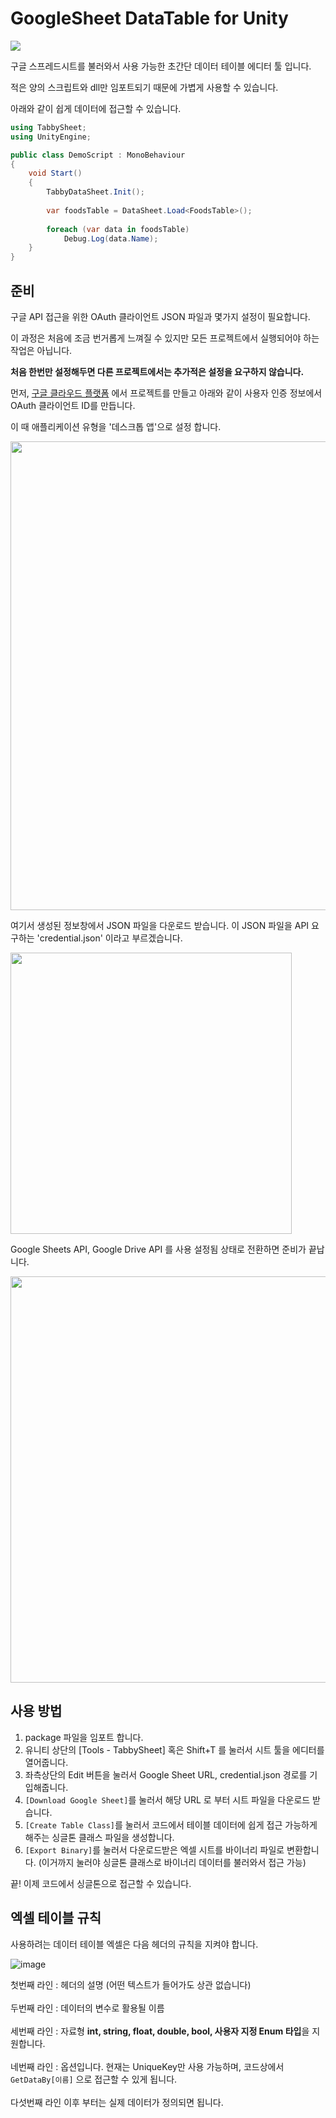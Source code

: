 # GoogleSheet DataTable for Unity

![](https://github.com/MyNameIsDabin/UnityGoogleSheetDataTable/blob/main/Guide/02.png)

구글 스프레드시트를 불러와서 사용 가능한 초간단 데이터 테이블 에디터 툴 입니다.

적은 양의 스크립트와 dll만 임포트되기 때문에 가볍게 사용할 수 있습니다.

아래와 같이 쉽게 데이터에 접근할 수 있습니다.

```cs
using TabbySheet;
using UnityEngine;

public class DemoScript : MonoBehaviour
{
    void Start()
    {
        TabbyDataSheet.Init();
        
        var foodsTable = DataSheet.Load<FoodsTable>();
        
        foreach (var data in foodsTable)
            Debug.Log(data.Name);
    }
}
```

## 준비

구글 API 접근을 위한 OAuth 클라이언트 JSON 파일과 몇가지 설정이 필요합니다. 

이 과정은 처음에 조금 번거롭게 느껴질 수 있지만 모든 프로젝트에서 실행되어야 하는 작업은 아닙니다.

**처음 한번만 설정해두면 다른 프로젝트에서는 추가적은 설정을 요구하지 않습니다.**

먼저, [구글 클라우드 플랫폼](https://cloud.google.com/free?utm_source=google&utm_medium=cpc&utm_campaign=japac-KR-all-ko-dr-BKWS-all-cloud-trial-EXA-dr-1605216&utm_content=text-ad-none-none-DEV_c-CRE_631197830139-ADGP_Hybrid%20%7C%20BKWS%20-%20EXA%20%7C%20Txt%20~%20GCP_General_google%20cloud%20platform_main-KWID_43700073965135596-kwd-528089444121&userloc_1009871-network_g&utm_term=KW_%EA%B5%AC%EA%B8%80%20%ED%81%B4%EB%9D%BC%EC%9A%B0%EB%93%9C%ED%94%8C%EB%9E%AB%ED%8F%BC&gclid=CjwKCAiAuaKfBhBtEiwAht6H73-rV5y9jwbLm-r-LY9qSXahtDxID_udznpAdZqQIgAhuJDnJv-jAxoCo88QAvD_BwE&gclsrc=aw.ds&hl=ko) 에서 프로젝트를 만들고 아래와 같이 사용자 인증 정보에서 OAuth 클라이언트 ID를 만듭니다.

이 때 애플리케이션 유형을 '데스크톱 앱'으로 설정 합니다.

<img src="https://github.com/MyNameIsDabin/UnityGoogleSheetDataTable/blob/main/Guide/03.png" width="750px"></img><br/>

여기서 생성된 정보창에서 JSON 파일을 다운로드 받습니다. 이 JSON 파일을 API 요구하는 'credential.json' 이라고 부르겠습니다.

<img src="https://github.com/MyNameIsDabin/UnityGoogleSheetDataTable/blob/main/Guide/04.png" width="450px"></img><br/>


Google Sheets API, Google Drive API 를 사용 설정됨 상태로 전환하면 준비가 끝납니다.

<img src="https://github.com/MyNameIsDabin/UnityGoogleSheetDataTable/blob/main/Guide/06.png" width="650px"></img><br/>

## 사용 방법

1. package 파일을 임포트 합니다.
2. 유니티 상단의 [Tools - TabbySheet] 혹은 Shift+T 를 눌러서 시트 툴을 에디터를 열어줍니다.
3. 좌측상단의 Edit 버튼을 눌러서 Google Sheet URL, credential.json 경로를 기입해줍니다.
4. `[Download Google Sheet]`를 눌러서 해당 URL 로 부터 시트 파일을 다운로드 받습니다.
5. `[Create Table Class]`를 눌러서 코드에서 테이블 데이터에 쉽게 접근 가능하게 해주는 싱글톤 클래스 파일을 생성합니다.
6. `[Export Binary]`를 눌러서 다운로드받은 엑셀 시트를 바이너리 파일로 변환합니다. (이거까지 눌러야 싱글톤 클래스로 바이너리 데이터를 불러와서 접근 가능)

끝! 이제 코드에서 싱글톤으로 접근할 수 있습니다.

## 엑셀 테이블 규칙

사용하려는 데이터 테이블 엑셀은 다음 헤더의 규칙을 지켜야 합니다.

![image](https://user-images.githubusercontent.com/26871928/218316540-ae3a2602-af48-4f31-b8a7-72a1588272e8.png)

첫번째 라인 : 헤더의 설명 (어떤 텍스트가 들어가도 상관 없습니다) <br></br>
두번째 라인 : 데이터의 변수로 활용될 이름 <br></br>
세번째 라인 : 자료형 **int, string, float, double, bool, 사용자 지정 Enum 타입**을 지원합니다. <br></br>
네번째 라인 : 옵션입니다. 현재는 UniqueKey만 사용 가능하며, 코드상에서 `GetDataBy[이름]` 으로 접근할 수 있게 됩니다. <br></br>
다섯번째 라인 이후 부터는 실제 데이터가 정의되면 됩니다. <br></br>

